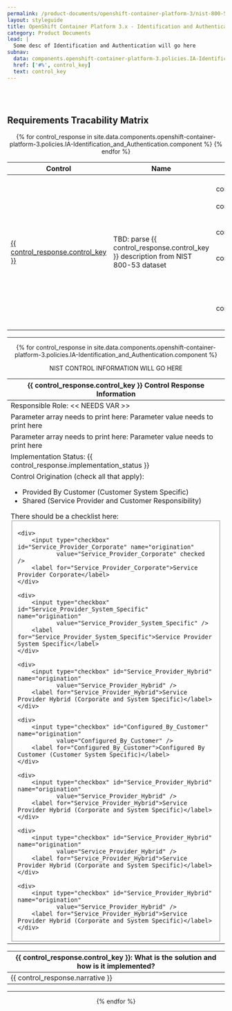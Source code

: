 ```yaml
---
permalink: /product-documents/openshift-container-platform-3/nist-800-53/ia/
layout: styleguide
title: OpenShift Container Platform 3.x - Identification and Authentication
category: Product Documents
lead: |
  Some desc of Identification and Authentication will go here
subnav:
  data: components.openshift-container-platform-3.policies.IA-Identification_and_Authentication.component
  href: ['#%', control_key]
  text: control_key
---
```


<br /><br />

<!-- BEGIN CONTROL SUMMARY TABLE -->
<h2>Requirements Tracability Matrix</h2>
<center>
  <table width="85%">
    <thead>
      <tr>
        <th>Control</th>
        <th>Name</th>
        <th>Status</th>
      </tr>
    </thead>
    {% for control_response in site.data.components.openshift-container-platform-3.policies.IA-Identification_and_Authentication.component %}
    <tr>
      <td><a href="#{{ control_response.control_key }}">{{ control_response.control_key }}</a></td>
      <td>TBD: parse {{ control_response.control_key }} description from NIST 800-53 dataset</td>
      <td>
        <center>
          {% if control_response.implementation_status == 'complete' or control_response.implementation_status == 'not applicable' %}
          <div class="usa-alert usa-alert-success" >
          {% elsif control_response.implementation_status == 'partial' %}
          <div class="usa-alert usa-alert-warning" >
          {% elsif control_response.implementation_status == 'planned' %}
          <div class="usa-alert usa-alert-info" > 
          {% else %} 
          <div class="usa-alert usa-alert-error" role="alert" > 
          {% endif %} 
            <div class="usa-alert-body">
               <p class="usa-alert-text">{{ control_response.implementation_status }}</p>
            </div>
          </div>
        </center>
      </td>
    </tr>
    {% endfor %}
  </table>
</center>
<!-- END CONTROL SUMMARY TABLE -->

<div class="usa-grid">
  <hr class="homepage-rule center-diamond" />
</div>

<!-- BEGIN CONTROL RESPONSE TABLE -->
<center>
{% for control_response in site.data.components.openshift-container-platform-3.policies.IA-Identification_and_Authentication.component %}

<p>NIST CONTROL INFORMATION WILL GO HERE</p>

<table width="85%">
  <thead>
    <tr id="{{ control_response.control_key }}">
      <th scope="row">
        <strong>
          <center>
            {{ control_response.control_key }} Control Response Information
          </center>
        </strong>
      </th>
    </tr>
  </thead>
  <tr>
    <td>Responsible Role: << NEEDS VAR >></td>
  </tr>
  <tr>
    <td>Parameter array needs to print here:  Parameter value needs to print here</td>
  </tr>
  <tr>
    <td>Parameter array needs to print here:  Parameter value needs to print here</td>
  </tr>
  <tr>
    <td>Implementation Status: {{ control_response.implementation_status }}</td>
  </tr>
  <tr>
    <td>Control Origination (check all that apply):
      <ul>
        <li>Provided By Customer (Customer System Specific)</li>
        <li>Shared (Service Provider and Customer Responsibility)</li>
      </ul>
      There should be a checklist here:
      <fieldset>
  
    <div>
        <input type="checkbox" id="Service_Provider_Corporate" name="origination"
               value="Service_Provider_Corporate" checked />
        <label for="Service_Provider_Corporate">Service Provider Corporate</label>
    </div>

    <div>
        <input type="checkbox" id="Service_Provider_System_Specific" name="origination"
               value="Service_Provider_System_Specific" />
        <label for="Service_Provider_System_Specific">Service Provider System Specific</label>
    </div>

    <div>
        <input type="checkbox" id="Service_Provider_Hybrid" name="origination"
               value="Service_Provider_Hybrid" />
        <label for="Service_Provider_Hybrid">Service Provider Hybrid (Corporate and System Specific)</label>
    </div>

    <div>
        <input type="checkbox" id="Configured_By_Customer" name="origination"
               value="Configured_By_Customer" />
        <label for="Configured_By_Customer">Configured By Customer (Customer System Specific)</label>
    </div>

    <div>
        <input type="checkbox" id="Service_Provider_Hybrid" name="origination"
               value="Service_Provider_Hybrid" />
        <label for="Service_Provider_Hybrid">Service Provider Hybrid (Corporate and System Specific)</label>
    </div>

    <div>
        <input type="checkbox" id="Service_Provider_Hybrid" name="origination"
               value="Service_Provider_Hybrid" />
        <label for="Service_Provider_Hybrid">Service Provider Hybrid (Corporate and System Specific)</label>
    </div>

    <div>
        <input type="checkbox" id="Service_Provider_Hybrid" name="origination"
               value="Service_Provider_Hybrid" />
        <label for="Service_Provider_Hybrid">Service Provider Hybrid (Corporate and System Specific)</label>
    </div>

</fieldset>
    </td>
  </tr>
</table>

<table width="85%">
  <thead>
    <tr>
      <th>{{ control_response.control_key }}: What is the solution and how is it implemented?</th>
    </tr>
  </thead>
  <tr>
    <td>
      <!--
      {% if control_response.narrative %}
      {{ control_response.narrative | markdownify | replace: '<p>', '' | replace: '</p>', '' }}
      {% else %}
      working on sub-elements!
      {% endif %}
      -->
      {{ control_response.narrative }}
    </td>
  </tr>
</table>

<div class="usa-grid">
  <hr class="homepage-rule center-diamond" />
</div>
{% endfor %}
</center>
<!-- END CONTROL RESPONSE LOOP -->

[open an issue]: https://github.com/uswds/uswds-site/issues/new
[send us an email]: mailto:uswds@gsa.gov
